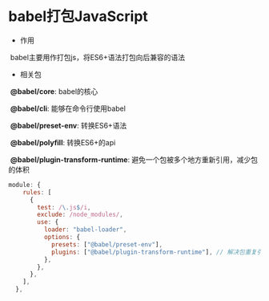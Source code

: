 # babel打包JavaScript

* 作用

​	babel主要用作打包js，将ES6+语法打包向后兼容的语法

* 相关包

​	**@babel/core**: babel的核心

​	**@babel/cli**: 能够在命令行使用babel

​	**@babel/preset-env**: 转换ES6+语法

​	**@babel/polyfill**: 转换ES6+的api		

​	**@babel/plugin-transform-runtime**: 避免一个包被多个地方重新引用，减少包的体积

```javascript
module: {
    rules: [
      {
        test: /\.js$/i,
        exclude: /node_modules/,
        use: {
          loader: "babel-loader",
          options: {
            presets: ["@babel/preset-env"],
            plugins: ["@babel/plugin-transform-runtime"], // 解决包重复引用的问题
          },
        },
      },
    ],
  },
```

